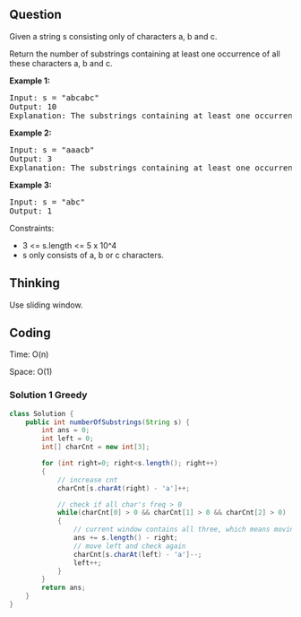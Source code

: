 ## Question
Given a string s consisting only of characters a, b and c.  
  
Return the number of substrings containing at least one occurrence of all these characters a, b and c.  


**Example 1:**
<pre>
Input: s = "abcabc"
Output: 10
Explanation: The substrings containing at least one occurrence of the characters a, b and c are "abc", "abca", "abcab", "abcabc", "bca", "bcab", "bcabc", "cab", "cabc" and "abc" (again). 
</pre>

**Example 2:**
<pre>
Input: s = "aaacb"
Output: 3
Explanation: The substrings containing at least one occurrence of the characters a, b and c are "aaacb", "aacb" and "acb".
</pre>

**Example 3:**
<pre>
Input: s = "abc"
Output: 1
</pre>

Constraints:  
* 3 <= s.length <= 5 x 10^4  
* s only consists of a, b or c characters.  

## Thinking
Use sliding window.


## Coding
Time: O(n)

Space: O(1)

### Solution 1 Greedy
```java
class Solution {
    public int numberOfSubstrings(String s) {
        int ans = 0;
        int left = 0;
        int[] charCnt = new int[3];

        for (int right=0; right<s.length(); right++)
        {
            // increase cnt
            charCnt[s.charAt(right) - 'a']++;

            // check if all char's freq > 0
            while(charCnt[0] > 0 && charCnt[1] > 0 && charCnt[2] > 0)
            {
                // current window contains all three, which means moving right to the end will contain as well.
                ans += s.length() - right;
                // move left and check again
                charCnt[s.charAt(left) - 'a']--;
                left++;
            }
        } 
        return ans;
    }
}
```